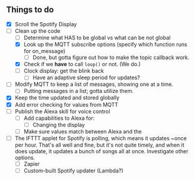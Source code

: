 ## Things to do

- [x] Scroll the Spotify Display
- [ ] Clean up the code
    - [ ] Determine what HAS to be global vs what can be not global
    - [x] Look up the MQTT subscribe options (specify which function runs for on_message)
        - [ ] Done, but gotta figure out how to make the topic callback work.  
    - [x] Check if we **have** to call `loop()` or not. (We do.)
    - [ ] Clock display: get the blink back
        - [ ]  Have an adaptive sleep period for updates? 
- [ ] Modify MQTT to keep a list of messages, showing one at a time. 
    - [ ]  Putting messages in a list; gotta utilize them. 
- [x] Keep the time updated and stored globally
- [x] Add error checking for values from MQTT
- [ ] Publish the Alexa skill for voice control
    - [ ] Add capabilities to Alexa for: 
        - [ ]  Changing the display
    - [ ] Make sure values match between Alexa and the 
- [ ] The IFTTT applet for Spotify is polling, which means it updates ~once per hour. That's all well and fine, but it's not quite timely, and when it does update, it updates a bunch of songs all at once. Investigate other options. 
    - [ ] Zapier
    - [ ] Custom-built Spotify updater (Lambda?)
